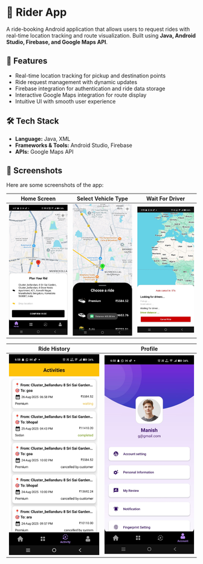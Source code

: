 # 🚖 Rider App

A ride-booking Android application that allows users to request rides with real-time location tracking and route visualization. Built using **Java, Android Studio, Firebase, and Google Maps API**.  

## 📱 Features
- Real-time location tracking for pickup and destination points  
- Ride request management with dynamic updates  
- Firebase integration for authentication and ride data storage  
- Interactive Google Maps integration for route display  
- Intuitive UI with smooth user experience  

## 🛠️ Tech Stack
- **Language:** Java, XML  
- **Frameworks & Tools:** Android Studio, Firebase  
- **APIs:** Google Maps API  

## 📸 Screenshots
Here are some screenshots of the app:  

| Home Screen | Select Vehicle Type | Wait For Driver |
|-------------|--------------|----------|
| ![Home Screen](https://github.com/anandsagar6/Rider_Application/blob/master/IMG-20250826-WA0006.jpg) | ![Vehicle Type](https://github.com/anandsagar6/Rider_Application/blob/master/IMG-20250826-WA0005.jpg) | ![ Wait For Driver](https://github.com/anandsagar6/Rider_Application/blob/master/IMG-20250826-WA0007.jpg) |

| Ride History | Profile  |
|--------------|---------|
| ![History](https://github.com/anandsagar6/Rider_Application/blob/master/IMG-20250826-WA0004.jpg) | ![Profile](https://github.com/anandsagar6/Rider_Application/blob/master/IMG-20250826-WA0003.jpg) |




